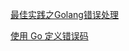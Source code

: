 

[最佳实践之Golang错误处理](https://segmentfault.com/a/1190000040917186)

[使用 Go 定义错误码](https://juejin.cn/post/6844903955089063950)
